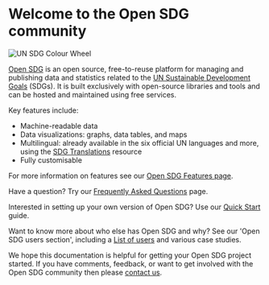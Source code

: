 <h1>Welcome to the Open SDG community</h1>

<img class="wheel" alt="UN SDG Colour Wheel" src="img/SDG Wheel_Transparent.png" />

[Open SDG](https://github.com/open-sdg/open-sdg) is an open source, free-to-reuse platform for managing and publishing data and statistics related to the [UN Sustainable Development Goals](https://www.un.org/sustainabledevelopment/sustainable-development-goals/) (SDGs). It is built exclusively with open-source libraries and tools and can be hosted and maintained using free services. 

Key features include:
* Machine-readable data
* Data visualizations: graphs, data tables, and maps
* Multilingual: already available in the six official UN languages and more, using the [SDG Translations](https://open-sdg.github.io/sdg-translations/) resource
* Fully customisable

For more information on features see our [Open SDG Features page](https://open-sdg.readthedocs.io/en/latest/open-sdg-features/).

Have a question? Try our [Frequently Asked Questions](https://open-sdg.readthedocs.io/en/latest/faq/) page.

Interested in setting up your own version of Open SDG? Use our [Quick Start](https://open-sdg.readthedocs.io/en/latest/quick-start/) guide.

Want to know more about who else has Open SDG and why? See our 'Open SDG users section', including a [List of users](https://open-sdg.readthedocs.io/en/latest/community/) and various case studies.

We hope this documentation is helpful for getting your Open SDG project started. If you have comments, feedback, or want to get involved with the Open SDG community then please [contact us](https://open-sdg.readthedocs.io/en/latest/support/).


